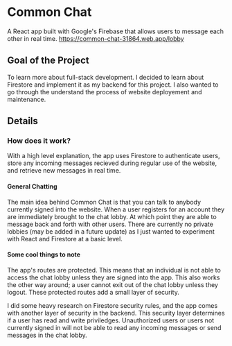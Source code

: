 
# Common Chat

A React app built with Google's Firebase that allows users to message each other in real time. https://common-chat-31864.web.app/lobby

## Goal of the Project

To learn more about full-stack development. I decided to learn about Firestore and implement it as my backend for this project. I also wanted to go through the understand the process of website deployement and maintenance. 

## Details

### How does it work?

With a high level explanation, the app uses Firestore to authenticate users, store any incoming messages recieved during regular use of the website, and retrieve new messages in real time.

#### General Chatting

The main idea behind Common Chat is that you can talk to anybody currently signed into the website. When a user registers for an account they are immediately brought to the chat lobby. At which point they are able to message back and forth with other users. There are currently no private lobbies (may be added in a future update) as I just wanted to experiment with React and Firestore at a basic level.

#### Some cool things to note

The app's routes are protected. This means that an individual is not able to access the chat lobby unless they are signed into the app. This also works the other way around; a user cannot exit out of the chat lobby unless they logout. These protected routes add a small layer of security.

I did some heavy research on Firestore security rules, and the app comes with another layer of security in the backend. This security layer determines if a user has read and write priviledges. Unauthorized users or users not currently signed in will not be able to read any incoming messages or send messages in the chat lobby. 

